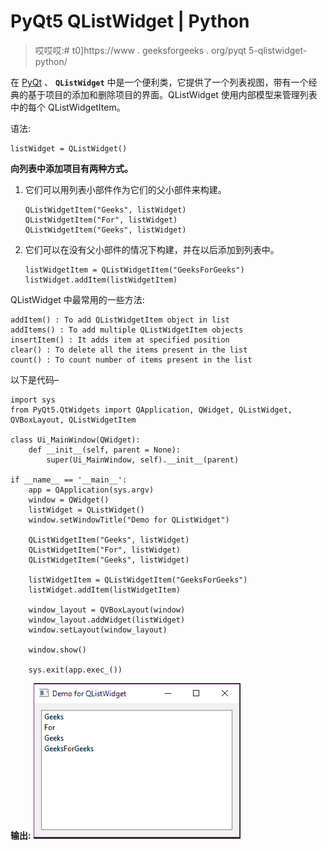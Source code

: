 # PyQt5 QListWidget | Python

> 哎哎哎:# t0]https://www . geeksforgeeks . org/pyqt 5-qlistwidget-python/

在 [PyQt](https://www.geeksforgeeks.org/python-introduction-to-pyqt5/) 、 **`QListWidget`** 中是一个便利类，它提供了一个列表视图，带有一个经典的基于项目的添加和删除项目的界面。QListWidget 使用内部模型来管理列表中的每个 QListWidgetItem。

语法:

```
listWidget = QListWidget()

```

**向列表中添加项目有两种方式。**

1.  它们可以用列表小部件作为它们的父小部件来构建。

    ```
    QListWidgetItem("Geeks", listWidget)
    QListWidgetItem("For", listWidget)
    QListWidgetItem("Geeks", listWidget)

    ```

2.  它们可以在没有父小部件的情况下构建，并在以后添加到列表中。

    ```
    listWidgetItem = QListWidgetItem("GeeksForGeeks")
    listWidget.addItem(listWidgetItem)

    ```

QListWidget 中最常用的一些方法:

```
addItem() : To add QListWidgetItem object in list
addItems() : To add multiple QListWidgetItem objects
insertItem() : It adds item at specified position
clear() : To delete all the items present in the list
count() : To count number of items present in the list
```

以下是代码–

```
import sys
from PyQt5.QtWidgets import QApplication, QWidget, QListWidget, QVBoxLayout, QListWidgetItem

class Ui_MainWindow(QWidget):
    def __init__(self, parent = None):
        super(Ui_MainWindow, self).__init__(parent)

if __name__ == '__main__':
    app = QApplication(sys.argv)
    window = QWidget()
    listWidget = QListWidget()
    window.setWindowTitle("Demo for QListWidget")

    QListWidgetItem("Geeks", listWidget)
    QListWidgetItem("For", listWidget)
    QListWidgetItem("Geeks", listWidget)

    listWidgetItem = QListWidgetItem("GeeksForGeeks")
    listWidget.addItem(listWidgetItem)

    window_layout = QVBoxLayout(window)
    window_layout.addWidget(listWidget)
    window.setLayout(window_layout)

    window.show()

    sys.exit(app.exec_())
```

**输出:**
![](img/c1b17baaba924541d28795aa2e8f2b5b.png)